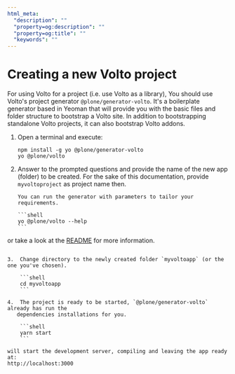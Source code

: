 ```yaml
---
html_meta:
  "description": ""
  "property=og:description": ""
  "property=og:title": ""
  "keywords": ""
---
```


# Creating a new Volto project

For using Volto for a project (i.e. use Volto as a library), You should use Volto's project generator `@plone/generator-volto`. It's a boilerplate generator based in Yeoman that will provide you with the basic files and folder structure to bootstrap a Volto site. In addition to bootstrapping standalone Volto projects, it can also bootstrap Volto addons.

1.  Open a terminal and execute:

    ```shell
    npm install -g yo @plone/generator-volto
    yo @plone/volto
    ```

2.  Answer to the prompted questions and provide the name of the new app (folder) to be created. For the sake of this documentation, provide `myvoltoproject` as project name then.

    ````{note}
    You can run the generator with parameters to tailor your requirements.

    ```shell
    yo @plone/volto --help
    ```

or take a look at the [README](https://github.com/plone/volto/blob/master/packages/generator-volto/README.md) for more information.
````

3.  Change directory to the newly created folder `myvoltoapp` (or the one you've chosen).

    ```shell
    cd myvoltoapp
    ```

4.  The project is ready to be started, `@plone/generator-volto` already has run the
   dependencies installations for you.

    ```shell
    yarn start
    ```

will start the development server, compiling and leaving the app ready at:
http://localhost:3000
